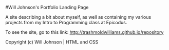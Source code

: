 #Will Johnson's Portfolio Landing Page

A site describing a bit about myself, as well as containing my various projects from my Intro to Programming class at Epicodus.

To see the site, go to this link: http://trashmoldwilliams.github.io/repository

Copyright (c) Will Johnson | HTML and CSS
